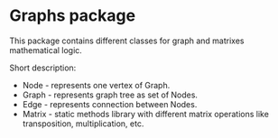 # Graphs package

This package contains different classes for graph and matrixes mathematical logic.

Short description:

* Node - represents one vertex of Graph.
* Graph - represents graph tree as set of Nodes.
* Edge - represents connection between Nodes.
* Matrix - static methods library with different matrix operations like transposition, multiplication, etc.